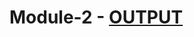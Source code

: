 # Module-2 - [OUTPUT](https://rohit-arun.github.io/coursera-tests/jhu-fullstack-course4/module-2/index.html)
